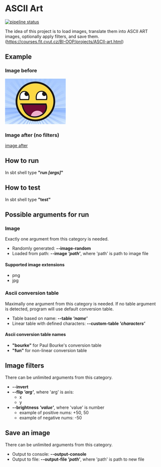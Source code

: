 # ASCII Art

[![pipeline status](https://gitlab.fit.cvut.cz/BI-OOP/B201/asciiart/badges/master/pipeline.svg)](https://gitlab.fit.cvut.cz/BI-OOP/B201/asciiart)

The idea of this project is to load images, translate them into ASCII ART images, optionally apply filters, and save them. (https://courses.fit.cvut.cz/BI-OOP/projects/ASCII-art.html)

## Example
### Image before
![image before](./resources/emoji.jpg)
### Image after (no filters)
[image after](./resources/emojiConverted.txt)

## How to run
In sbt shell type **"run _[args]_"**

## How to test
In sbt shell type **"test"**

## Possible arguments for run
### Image
Exactly one argument from this category is needed.
- Randomly generated: **--image-random**
- Loaded from path: **--image _'path'_**, where 'path' is path to image file 
#### Supported image extensions
- png
- jpg

### Ascii conversion table
Maximally one argument from this category is needed. If no table argument is detected, program will use default conversion table.
- Table based on name: **--table _'name'_**
- Linear table with defined characters: **--custom-table _'characters'_**
#### Ascii conversion table names
- **"bourke"** for Paul Bourke's conversion table
- **"fun"** for non-linear conversion table

## Image filters
There can be unlimited arguments from this category.
- **--invert**
- **--flip _'arg'_**, where 'arg' is axis:
  - x
  - y
- **--brightness _'value'_**, where 'value' is number
  - example of positive nums: +50, 50
  - example of negative nums: -50

## Save an image
There can be unlimited arguments from this category.
- Output to console: **--output-console** 
- Output to file: **--output-file _'path'_**, where 'path' is path to new file 